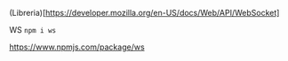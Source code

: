 (Libreria)[https://developer.mozilla.org/en-US/docs/Web/API/WebSocket]

WS
```npm i ws```

https://www.npmjs.com/package/ws